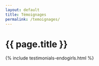 ```yaml
---
layout: default
title: Témoignages
permalink: /temoignages/
---
```



<h1>{{ page.title }}</h1>

{% include testimonials-endogirls.html %}






